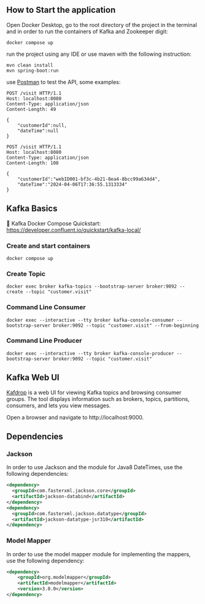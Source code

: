 ## How to Start the application
Open Docker Desktop, go to the root directory of the project in the terminal and in order to run the containers of Kafka and Zookeeper digit:
```shell
docker compose up
```
run the project using any IDE or use maven with the following instruction:
```shell
mvn clean install
mvn spring-boot:run
```
use [Postman](https://web.postman.co//) to test the API, some examples:
```http request
POST /visit HTTP/1.1
Host: localhost:8080
Content-Type: application/json
Content-Length: 49

{
    "customerId":null,
    "dateTime":null
}
``` 
```http request
POST /visit HTTP/1.1
Host: localhost:8080
Content-Type: application/json
Content-Length: 108

{
    "customerId":"webID001-bf3c-4b21-8ea4-8bcc99a634d4",
    "dateTime":"2024-04-06T17:36:55.1313334"
}
```

## Kafka Basics
🔗 Kafka Docker Compose Quickstart: https://developer.confluent.io/quickstart/kafka-local/
### Create and start containers
```shell
docker compose up
```

### Create Topic
```shell
docker exec broker kafka-topics --bootstrap-server broker:9092 --create --topic "customer.visit"
```

### Command Line Consumer
```shell
docker exec --interactive --tty broker kafka-console-consumer --bootstrap-server broker:9092 --topic "customer.visit" --from-beginning
```

### Command Line Producer
```shell
docker exec --interactive --tty broker kafka-console-producer --bootstrap-server broker:9092 --topic "customer.visit"
```

## Kafka Web UI
[Kafdrop](https://github.com/obsidiandynamics/kafdrop) is a web UI for viewing Kafka topics and browsing consumer groups. The tool displays information such as 
brokers, topics, partitions, consumers, and lets you view messages.


Open a browser and navigate to http://localhost:9000.

## Dependencies

### Jackson
In order to use Jackson and the module for Java8 DateTimes, use the
following dependencies:
```xml
<dependency>
  <groupId>com.fasterxml.jackson.core</groupId>
  <artifactId>jackson-databind</artifactId>
</dependency>
<dependency>
  <groupId>com.fasterxml.jackson.datatype</groupId>
  <artifactId>jackson-datatype-jsr310</artifactId>
</dependency>
```

### Model Mapper
In order to use the model mapper module for implementing the mappers, use the
following dependency:
```xml
<dependency>
    <groupId>org.modelmapper</groupId>
    <artifactId>modelmapper</artifactId>
    <version>3.0.0</version>
</dependency>
```